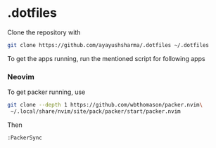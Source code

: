 # .dotfiles

Clone the repository with 

```sh
git clone https://github.com/ayayushsharma/.dotfiles ~/.dotfiles
```

To get the apps running, run the mentioned script for following apps

### Neovim

To get packer running, use
```sh
git clone --depth 1 https://github.com/wbthomason/packer.nvim\
 ~/.local/share/nvim/site/pack/packer/start/packer.nvim
```

Then 

```vim
:PackerSync
```
